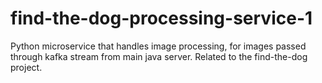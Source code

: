 # find-the-dog-processing-service-1
Python microservice that handles image processing, for images passed through kafka stream from main java server. Related to the find-the-dog project.
